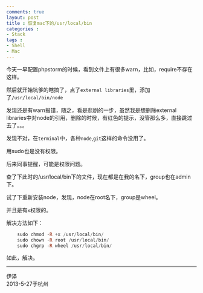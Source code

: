 ```yaml
---
comments: true
layout: post
title : 恢复mac下的/usr/local/bin
categories : 
- Stack
tags : 
- Shell
- Mac
---
```



今天一早配置phpstorm的时候，看到文件上有很多warn，比如，require不存在这样。

然后就开始坑爹的瞎搞了，点了`external libraries`里，添加了`/usr/local/bin/node`

发现还是有warn报错，随之，看是悲剧的一步，虽然我是想删除external libraries中对node的引用，删除的时候，有红色的提示，没管那么多，直接跳过去了。。。

发现不对，在`terminal`中，各种`node`,`git`这样的命令没用了。

用sudo也是没有权限。

后来同事提醒，可能是权限问题。

查了下此时的/usr/local/bin下的文件，现在都是在我的名下，group也在admin下。

试了下重新安装node，发现，node在root名下，group是wheel。

并且是有`x`权限的。

解决方法如下：
```haskell
	sudo chmod -R +x /usr/local/bin/
	sudo chown -R root /usr/local/bin/
	sudo chgrp -R wheel /usr/local/bin/
```
如此，解决。


---
伊泽  
2013-5-27于杭州